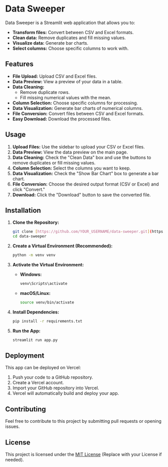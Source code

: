 # Data Sweeper

Data Sweeper is a Streamlit web application that allows you to:

* **Transform files:** Convert between CSV and Excel formats.
* **Clean data:** Remove duplicates and fill missing values.
* **Visualize data:** Generate bar charts.
* **Select columns:** Choose specific columns to work with.

## Features

* **File Upload:** Upload CSV and Excel files.
* **Data Preview:** View a preview of your data in a table.
* **Data Cleaning:**
    * Remove duplicate rows.
    * Fill missing numerical values with the mean.
* **Column Selection:** Choose specific columns for processing.
* **Data Visualization:** Generate bar charts of numerical columns.
* **File Conversion:** Convert files between CSV and Excel formats.
* **Easy Download:** Download the processed files.

## Usage

1.  **Upload Files:** Use the sidebar to upload your CSV or Excel files.
2.  **Data Preview:** View the data preview on the main page.
3.  **Data Cleaning:** Check the "Clean Data" box and use the buttons to remove duplicates or fill missing values.
4.  **Column Selection:** Select the columns you want to keep.
5.  **Data Visualization:** Check the "Show Bar Chart" box to generate a bar chart.
6.  **File Conversion:** Choose the desired output format (CSV or Excel) and click "Convert."
7.  **Download:** Click the "Download" button to save the converted file.

## Installation

1.  **Clone the Repository:**

    ```bash
    git clone [https://github.com/YOUR_USERNAME/data-sweeper.git](https://github.com/YOUR_USERNAME/data-sweeper.git)
    cd data-sweeper
    ```

2.  **Create a Virtual Environment (Recommended):**

    ```bash
    python -m venv venv
    ```

3.  **Activate the Virtual Environment:**

    * **Windows:**

        ```bash
        venv\Scripts\activate
        ```

    * **macOS/Linux:**

        ```bash
        source venv/bin/activate
        ```

4.  **Install Dependencies:**

    ```bash
    pip install -r requirements.txt
    ```

5.  **Run the App:**

    ```bash
    streamlit run app.py
    ```

## Deployment

This app can be deployed on Vercel:

1.  Push your code to a GitHub repository.
2.  Create a Vercel account.
3.  Import your GitHub repository into Vercel.
4.  Vercel will automatically build and deploy your app.

## Contributing

Feel free to contribute to this project by submitting pull requests or opening issues.

## License

This project is licensed under the [MIT License](LICENSE) (Replace with your License if needed).
